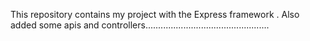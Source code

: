 This repository contains my project with the Express framework .
Also  added some apis and controllers.................................................
